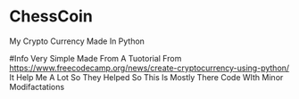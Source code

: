 # ChessCoin
My Crypto Currency Made In Python

#Info
Very Simple Made From A Tuotorial From https://www.freecodecamp.org/news/create-cryptocurrency-using-python/ It Help Me A Lot So They Helped So This Is Mostly There Code WIth Minor Modifactations
